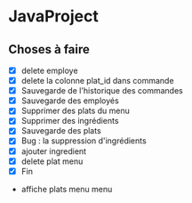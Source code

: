 # JavaProject

## Choses à faire
- [x] delete employe
- [x] delete la colonne plat_id dans commande
- [x] Sauvegarde de l'historique des commandes
- [x] Sauvegarde des employés
- [x] Supprimer des plats du menu
- [x] Supprimer des ingrédients
- [x] Sauvegarde des plats
- [x] Bug : la suppression d'ingrédients
- [x] ajouter ingredient
- [x] delete plat menu
- [x] Fin
- affiche plats menu menu

